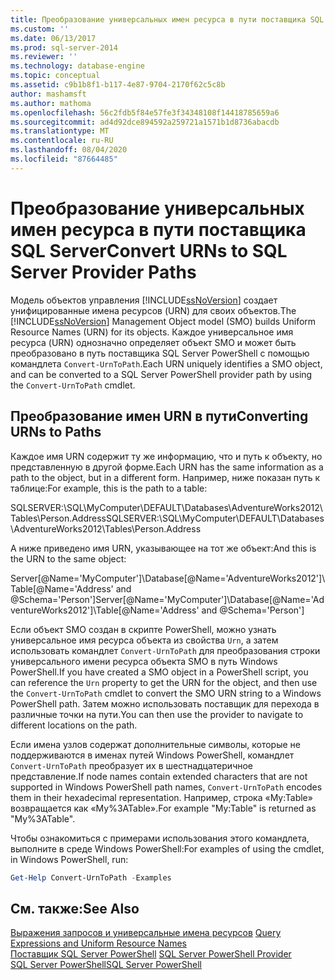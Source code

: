 ```yaml
---
title: Преобразование универсальных имен ресурса в пути поставщика SQL Server | Документация Майкрософт
ms.custom: ''
ms.date: 06/13/2017
ms.prod: sql-server-2014
ms.reviewer: ''
ms.technology: database-engine
ms.topic: conceptual
ms.assetid: c9b1b8f1-b117-4e87-9704-2170f62c5c8b
author: mashamsft
ms.author: mathoma
ms.openlocfilehash: 56c2fdb5f84e57fe3f34348108f14418785659a6
ms.sourcegitcommit: ad4d92dce894592a259721a1571b1d8736abacdb
ms.translationtype: MT
ms.contentlocale: ru-RU
ms.lasthandoff: 08/04/2020
ms.locfileid: "87664485"
---
```

# <a name="convert-urns-to-sql-server-provider-paths"></a><span data-ttu-id="d43cf-102">Преобразование универсальных имен ресурса в пути поставщика SQL Server</span><span class="sxs-lookup"><span data-stu-id="d43cf-102">Convert URNs to SQL Server Provider Paths</span></span>
  <span data-ttu-id="d43cf-103">Модель объектов управления [!INCLUDE[ssNoVersion](../includes/ssnoversion-md.md)] создает унифицированные имена ресурсов (URN) для своих объектов.</span><span class="sxs-lookup"><span data-stu-id="d43cf-103">The [!INCLUDE[ssNoVersion](../includes/ssnoversion-md.md)] Management Object model (SMO) builds Uniform Resource Names (URN) for its objects.</span></span> <span data-ttu-id="d43cf-104">Каждое универсальное имя ресурса (URN) однозначно определяет объект SMO и может быть преобразовано в путь поставщика SQL Server PowerShell с помощью командлета `Convert-UrnToPath`.</span><span class="sxs-lookup"><span data-stu-id="d43cf-104">Each URN uniquely identifies a SMO object, and can be converted to a SQL Server PowerShell provider path by using the `Convert-UrnToPath` cmdlet.</span></span>  
  
## <a name="converting-urns-to-paths"></a><span data-ttu-id="d43cf-105">Преобразование имен URN в пути</span><span class="sxs-lookup"><span data-stu-id="d43cf-105">Converting URNs to Paths</span></span>  
 <span data-ttu-id="d43cf-106">Каждое имя URN содержит ту же информацию, что и путь к объекту, но представленную в другой форме.</span><span class="sxs-lookup"><span data-stu-id="d43cf-106">Each URN has the same information as a path to the object, but in a different form.</span></span> <span data-ttu-id="d43cf-107">Например, ниже показан путь к таблице:</span><span class="sxs-lookup"><span data-stu-id="d43cf-107">For example, this is the path to a table:</span></span>  
  
 <span data-ttu-id="d43cf-108">SQLSERVER:\SQL\MyComputer\DEFAULT\Databases\AdventureWorks2012\Tables\Person.Address</span><span class="sxs-lookup"><span data-stu-id="d43cf-108">SQLSERVER:\SQL\MyComputer\DEFAULT\Databases\AdventureWorks2012\Tables\Person.Address</span></span>  
  
 <span data-ttu-id="d43cf-109">А ниже приведено имя URN, указывающее на тот же объект:</span><span class="sxs-lookup"><span data-stu-id="d43cf-109">And this is the URN to the same object:</span></span>  
  
 <span data-ttu-id="d43cf-110">Server[@Name='MyComputer']\Database[@Name='AdventureWorks2012']\Table[@Name='Address' and @Schema='Person']</span><span class="sxs-lookup"><span data-stu-id="d43cf-110">Server[@Name='MyComputer']\Database[@Name='AdventureWorks2012']\Table[@Name='Address' and @Schema='Person']</span></span>  
  
 <span data-ttu-id="d43cf-111">Если объект SMO создан в скрипте PowerShell, можно узнать универсальное имя ресурса объекта из свойства `Urn`, а затем использовать командлет `Convert-UrnToPath` для преобразования строки универсального имени ресурса объекта SMO в путь Windows PowerShell.</span><span class="sxs-lookup"><span data-stu-id="d43cf-111">If you have created a SMO object in a PowerShell script, you can reference the `Urn` property to get the URN for the object, and then use the `Convert-UrnToPath` cmdlet to convert the SMO URN string to a Windows PowerShell path.</span></span> <span data-ttu-id="d43cf-112">Затем можно использовать поставщик для перехода в различные точки на пути.</span><span class="sxs-lookup"><span data-stu-id="d43cf-112">You can then use the provider to navigate to different locations on the path.</span></span>  
  
 <span data-ttu-id="d43cf-113">Если имена узлов содержат дополнительные символы, которые не поддерживаются в именах путей Windows PowerShell, командлет `Convert-UrnToPath` преобразует их в шестнадцатеричное представление.</span><span class="sxs-lookup"><span data-stu-id="d43cf-113">If node names contain extended characters that are not supported in Windows PowerShell path names, `Convert-UrnToPath` encodes them in their hexadecimal representation.</span></span> <span data-ttu-id="d43cf-114">Например, строка «My:Table» возвращается как «My%3ATable».</span><span class="sxs-lookup"><span data-stu-id="d43cf-114">For example "My:Table" is returned as "My%3ATable".</span></span>  
  
 <span data-ttu-id="d43cf-115">Чтобы ознакомиться с примерами использования этого командлета, выполните в среде Windows PowerShell:</span><span class="sxs-lookup"><span data-stu-id="d43cf-115">For examples of using the cmdlet, in Windows PowerShell, run:</span></span>  
  
```powershell
Get-Help Convert-UrnToPath -Examples  
```  
  
## <a name="see-also"></a><span data-ttu-id="d43cf-116">См. также:</span><span class="sxs-lookup"><span data-stu-id="d43cf-116">See Also</span></span>  
 <span data-ttu-id="d43cf-117">[Выражения запросов и универсальные имена ресурсов](../powershell/query-expressions-and-uniform-resource-names.md) </span><span class="sxs-lookup"><span data-stu-id="d43cf-117">[Query Expressions and Uniform Resource Names](../powershell/query-expressions-and-uniform-resource-names.md) </span></span>  
 <span data-ttu-id="d43cf-118">[Поставщик SQL Server PowerShell](../powershell/sql-server-powershell-provider.md) </span><span class="sxs-lookup"><span data-stu-id="d43cf-118">[SQL Server PowerShell Provider](../powershell/sql-server-powershell-provider.md) </span></span>  
 [<span data-ttu-id="d43cf-119">SQL Server PowerShell</span><span class="sxs-lookup"><span data-stu-id="d43cf-119">SQL Server PowerShell</span></span>](../powershell/sql-server-powershell.md)  
